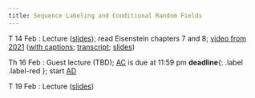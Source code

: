 ```yaml
---
title: Sequence Labeling and Conditional Random Fields
---
```


T 14 Feb
: Lecture ([slides](../assets/slides/crf.pdf)); read Eisenstein chapters 7 and 8;  [video from 2021](https://drive.google.com/file/d/1NeLhUxWBBbUSeC5oyz0krxppzlG_OB5V/view?usp=sharing) ([with captions](https://drive.google.com/file/d/1uyoeC80ynsVmXjEl2hFZZDWQWHXI8kjF/view?usp=sharing); [transcript](https://drive.google.com/file/d/1G3Ox7tIrjQN9LEV4VX2UL3-lp1VSMANI/view?usp=sharing); [slides](https://drive.google.com/file/d/1eH4OzFMStk1svUZM-8Iiyssb0kOsDrBb/view?usp=sharing)) 

Th 16 Feb
: Guest lecture (TBD); [AC](../assets/docs/AC.pdf) is due at 11:59 pm **deadline**{: .label .label-red }; start [AD](../assets/docs/AD.pdf)

T 19 Feb
: Lecture ([slides](../assets/slides/crf.pdf))


